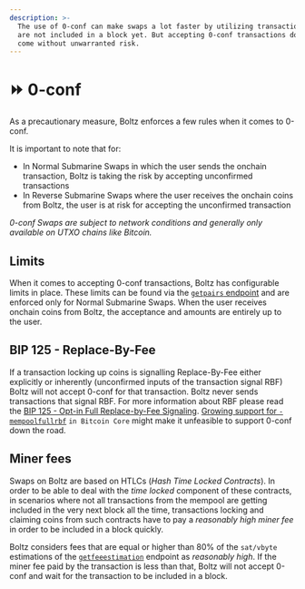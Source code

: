 ```yaml
---
description: >-
  The use of 0-conf can make swaps a lot faster by utilizing transactions that
  are not included in a block yet. But accepting 0-conf transactions doesn't
  come without unwarranted risk.
---
```


# ⏩ 0-conf

As a precautionary measure, Boltz enforces a few rules when it comes to 0-conf.

It is important to note that for:

* In Normal Submarine Swaps in which the user sends the onchain transaction, Boltz is taking the risk by accepting unconfirmed transactions
* In Reverse Submarine Swaps where the user receives the onchain coins from Boltz, the user is at risk for accepting the unconfirmed transaction

_0-conf Swaps are subject to network conditions and generally only available on UTXO chains like Bitcoin._

## Limits

When it comes to accepting 0-conf transactions, Boltz has configurable limits in place. These limits can be found via the [`getpairs` endpoint](../api/#getting-pairs) and are enforced only for Normal Submarine Swaps. When the user receives onchain coins from Boltz, the acceptance and amounts are entirely up to the user.

## BIP 125 - Replace-By-Fee

If a transaction locking up coins is signalling Replace-By-Fee either explicitly or inherently (unconfirmed inputs of the transaction signal RBF) Boltz will not accept 0-conf for that transaction. Boltz never sends transactions that signal RBF. For more information about RBF please read the [BIP 125 - Opt-in Full Replace-by-Fee Signaling](https://github.com/bitcoin/bips/blob/master/bip-0125.mediawiki). [Growing support for `-mempoolfullrbf`](https://github.com/bitcoin/bitcoin/pull/28132) `in Bitcoin Core` might make it unfeasible to support 0-conf down the road.

## Miner fees

Swaps on Boltz are based on HTLCs (_Hash Time Locked Contracts_). In order to be able to deal with the _time locked_ component of these contracts, in scenarios where not all transactions from the mempool are getting included in the very next block all the time, transactions locking and claiming coins from such contracts have to pay a _reasonably high miner fee_ in order to be included in a block quickly.

Boltz considers fees that are equal or higher than 80% of the `sat/vbyte` estimations of the [`getfeeestimation`](../api/#getting-fee-estimations) endpoint as _reasonably high_. If the miner fee paid by the transaction is less than that, Boltz will not accept 0-conf and wait for the transaction to be included in a block.
